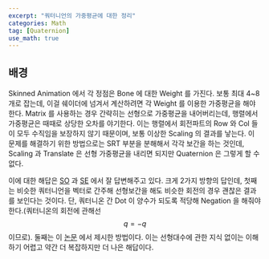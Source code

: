 ```yaml
---
excerpt: "쿼터니언의 가중평균에 대한 정리"
categories: Math
tag: [Quaternion]
use_math: true
---
```


## 배경

Skinned Animation 에서 각 정점은 Bone 에 대한 Weight 를 가진다. 보통 최대 4~8개로 잡는데, 이걸 쉐이더에 넘겨서 계산하려면 각 Weight 를 이용한 가중평균을 해야한다. Matrix 를 사용하는 경우 간략히는 선형으로 가중평균을 내어버리는데, 행렬에서 가중평균은 때때로 상당한 오차를 야기한다. 이는 행렬에서 회전파트의 Row 와 Col 들이 모두 수직임을 보장하지 않기 때문이며, 보통 이상한 Scaling 의 결과를 낳는다. 이 문제를 해결하기 위한 방법으로는 SRT 부분을 분해해서 각각 보간을 하는 것인데, Scaling 과 Translate 은 선형 가중평균을 내리면 되지만 Quaternion 은 그렇게 할 수 없다.

이에 대한 해답은 [SO](https://stackoverflow.com/questions/12374087/average-of-multiple-quaternions) 과 [SE](https://math.stackexchange.com/questions/61146/averaging-quaternions/3435296#3435296) 에서 잘 답변해주고 있다. 크게 2가지 방향의 답인데, 첫째는 비슷한 쿼터니언을 벡터로 간주해 선형보간을 해도 비슷한 회전의 경우 괜찮은 결과를 보인다는 것이다. 단, 쿼터니온 간 Dot 이 양수가 되도록 적당해 Negation 을 해줘야한다.(쿼터니온의 회전에 관해선 $$q = -q$$ 이므로). 둘째는 이 [논문](http://www.acsu.buffalo.edu/~johnc/ave_quat07.pdf) 에서 제시한 방법이다. 이는 선형대수에 관한 지식 없이는 이해하기 어렵고 약간 더 복잡하지만 더 나은 해답이다.


